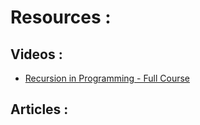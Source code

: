 # Resources :

## Videos :

* [Recursion in Programming - Full Course](https://www.youtube.com/watch?v=IJDJ0kBx2LM)

## Articles :
